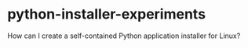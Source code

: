 # python-installer-experiments
How can I create a self-contained Python application installer for Linux?
